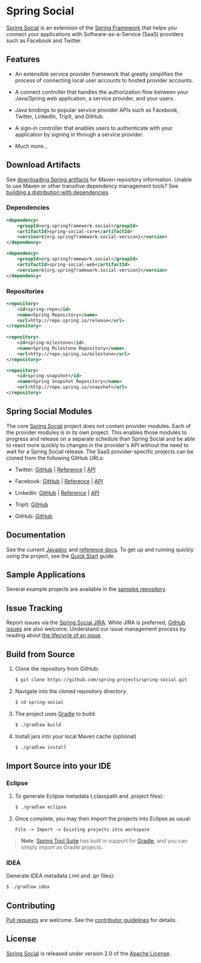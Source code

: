 # Spring Social

[Spring Social] is an extension of the [Spring Framework] that helps you connect your applications with Software-as-a-Service (SaaS) providers such as Facebook and Twitter.


## Features

- An extensible service provider framework that greatly simplifies the process of connecting local user accounts to hosted provider accounts.

- A connect controller that handles the authorization flow between your Java/Spring web application, a service provider, and your users.

- Java bindings to popular service provider APIs such as Facebook, Twitter, LinkedIn, TripIt, and GitHub.

- A sign-in controller that enables users to authenticate with your application by signing in through a service provider.

- Much more...


## Download Artifacts

See [downloading Spring artifacts] for Maven repository information. Unable to use Maven or other transitive dependency management tools? See [building a distribution with dependencies].

### Dependencies

```xml
<dependency>
    <groupId>org.springframework.social</groupId>
    <artifactId>spring-social-core</artifactId>
    <version>${org.springframework.social-version}</version>
</dependency>

<dependency>
    <groupId>org.springframework.social</groupId>
    <artifactId>spring-social-web</artifactId>
    <version>${org.springframework.social-version}</version>
</dependency>
```

### Repositories

```xml
<repository>
    <id>spring-repo</id>
    <name>Spring Repository</name>
    <url>http://repo.spring.io/release</url>
</repository>   
    
<repository>
    <id>spring-milestone</id>
    <name>Spring Milestone Repository</name>
    <url>http://repo.spring.io/milestone</url>
</repository>

<repository>
    <id>spring-snapshot</id>
    <name>Spring Snapshot Repository</name>
    <url>http://repo.spring.io/snapshot</url>
</repository>
```


## Spring Social Modules

The core [Spring Social] project does not contain provider modules. Each of the provider modules is in its own project. This enables those modules to progress and release on a separate schedule than Spring Social and be able to react more quickly to changes in the provider's API without the need to wait for a Spring Social release. The SaaS provider-specific projects can be cloned from the following GitHub URLs:

- Twitter: [GitHub][twitter-gh] | [Reference][twitter-ref] | [API][twitter-api]

- Facebook: [GitHub][facebook-gh] | [Reference][facebook-ref] | [API][facebook-api]

- LinkedIn: [GitHub][linkedin-gh] | [Reference][linkedin-ref] | [API][linkedin-api]

- TripIt: [GitHub][tripit-gh]

- GitHub: [GitHub][github-gh]


## Documentation

See the current [Javadoc] and [reference docs]. To get up and running quickly using the project, see the [Quick Start] guide.


## Sample Applications

Several example projects are available in the [samples repository].


## Issue Tracking

Report issues via the [Spring Social JIRA]. While JIRA is preferred, [GitHub issues] are also welcome. Understand our issue management process by reading about [the lifecycle of an issue].


## Build from Source

1. Clone the repository from GitHub:

    ```sh
    $ git clone https://github.com/spring-projects/spring-social.git
    ```

2. Navigate into the cloned repository directory:

    ```sh
    $ cd spring-social
    ```

3. The project uses [Gradle] to build:

    ```sh
    $ ./gradlew build
    ```
        
4. Install jars into your local Maven cache (optional)

    ```sh
    $ ./gradlew install
    ```


## Import Source into your IDE

### Eclipse

1. To generate Eclipse metadata (.classpath and .project files):

    ```sh
    $ ./gradlew eclipse
    ```

2. Once complete, you may then import the projects into Eclipse as usual:

   ```
   File -> Import -> Existing projects into workspace
   ```

> **Note**: [Spring Tool Suite][sts] has built in support for [Gradle], and you can simply import as Gradle projects.

### IDEA

Generate IDEA metadata (.iml and .ipr files):

```sh
$ ./gradlew idea
```


## Contributing

[Pull requests] are welcome. See the [contributor guidelines] for details.


## License

[Spring Social] is released under version 2.0 of the [Apache License].


[Spring Social]: http://projects.spring.io/spring-social
[Spring Framework]: http://projects.spring.io/spring-framework
[downloading Spring artifacts]: https://github.com/spring-projects/spring-framework/wiki/Downloading-Spring-artifacts
[building a distribution with dependencies]: https://github.com/spring-projects/spring-framework/wiki/Building-a-distribution-with-dependencies
[twitter-gh]: https://github.com/spring-projects/spring-social-twitter
[twitter-ref]: http://docs.spring.io/spring-social-twitter/docs/current/reference/htmlsingle/
[twitter-api]: http://docs.spring.io/spring-social-twitter/docs/current/apidocs/
[facebook-gh]: https://github.com/spring-projects/spring-social-facebook
[facebook-ref]: http://docs.spring.io/spring-social-facebook/docs/current/reference/htmlsingle/
[facebook-api]: http://docs.spring.io/spring-social-facebook/docs/current/apidocs/
[linkedin-gh]: https://github.com/spring-projects/spring-social-linkedin
[linkedin-ref]: http://docs.spring.io/spring-social-linkedin/docs/1.0.x/reference/htmlsingle/
[linkedin-api]: http://docs.spring.io/spring-social-linkedin/docs/1.0.x/api/
[tripit-gh]: https://github.com/spring-projects/spring-social-tripit
[github-gh]: https://github.com/spring-projects/spring-social-github
[Javadoc]: http://docs.spring.io/spring-social/docs/current/apidocs/
[reference docs]: http://docs.spring.io/spring-social/docs/current-SNAPSHOT/reference/htmlsingle/
[samples repository]: https://github.com/spring-projects/spring-social-samples
[Quick Start]: https://github.com/spring-projects/spring-social/wiki/Quick-Start
[Spring Social JIRA]: http://jira.springsource.org/browse/SOCIAL
[GitHub issues]: https://github.com/spring-projects/spring-social/issues
[the lifecycle of an issue]: https://github.com/spring-projects/spring-framework/wiki/The-Lifecycle-of-an-Issue
[Gradle]: http://gradle.org
[sts]: https://spring.io/tools
[Pull requests]: http://help.github.com/send-pull-requests
[contributor guidelines]: https://github.com/spring-projects/spring-framework/blob/master/CONTRIBUTING.md
[Apache License]: https://www.apache.org/licenses/LICENSE-2.0
